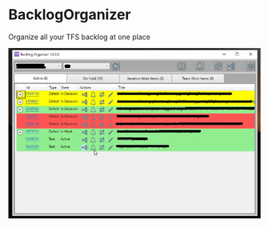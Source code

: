 # BacklogOrganizer
Organize all your TFS backlog at one place

![Alt text](/BacklogOrganizer.jpg?raw=true "")
